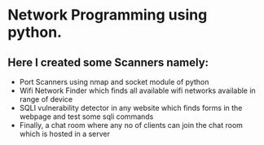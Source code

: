 # Network Programming using python.
## Here I created some Scanners namely:
* Port Scanners using nmap and socket module of python
* Wifi Network Finder which finds all available wifi networks available in range of device
* SQLI vulnerability detector in any website which finds forms in the webpage and test some sqli commands
* Finally, a chat room where any no of clients can join the chat room which is hosted in a server

